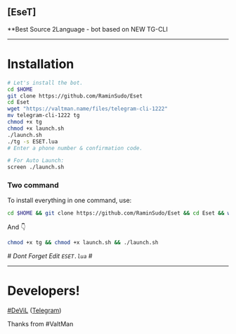## [EseT]

**Best Source 2Language - bot based on NEW TG-CLI

* * *

# Installation

```sh
# Let's install the bot.
cd $HOME
git clone https://github.com/RaminSudo/Eset
cd Eset
wget "https://valtman.name/files/telegram-cli-1222"
mv telegram-cli-1222 tg
chmod +x tg
chmod +x launch.sh
./launch.sh
./tg -s ESET.lua
# Enter a phone number & confirmation code.

# For Auto Launch:
screen ./launch.sh
```
### Two command
To install everything in one command, use:
```sh
cd $HOME && git clone https://github.com/RaminSudo/Eset && cd Eset && wget "https://valtman.name/files/telegram-cli-1222" && mv telegram-cli-1222 tg
```
And 👇
```sh
chmod +x tg && chmod +x launch.sh && ./launch.sh
```
*# Dont Forget Edit `ESET.lua` #*
* * *

# Developers!

[#DeViL](https://github.com/RaminSudo) ([Telegram](https://telegram.me/Me_DeViL))

Thanks from #ValtMan
